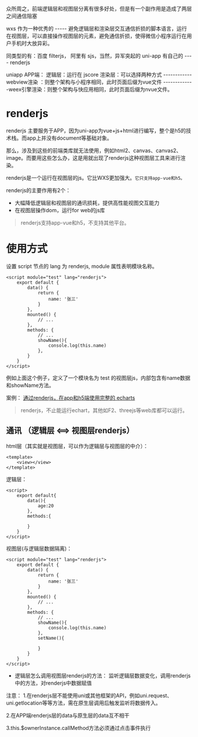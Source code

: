 


众所周之，前端逻辑层和视图层分离有很多好处，但是有一个副作用是造成了两层之间通信阻塞

wxs 作为一种优秀的 ----- 避免逻辑层和渲染层交互通信折损的脚本语言，运行在视图层，可以直接操作视图层的元素，避免通信折损，使得微信小程序运行在用户手机时大放异彩。

同类型的有：百度 filterjs， 阿里有 sjs，当然，异军突起的 uni-app 有自己的 ---- renderjs

uniapp APP端：
逻辑层：运行在  jscore
渲染层：可以选择两种方式 
------------ webview渲染 ：则整个架构与小程序相同，此时页面后缀为vue文件
-------------weex引擎渲染：则整个架构与快应用相同，此时页面后缀为nvue文件。

# renderjs

renderjs 主要服务于APP，因为uni-app为vue+js+html进行编写，整个是h5的技术栈。而app上并没有document等基础对象。

那么，涉及到这些的前端类库就无法使用，例如html2、canvas、canvas2、image。而要用这些怎么办，这是用就出现了renderjs这种视图层工具来进行渲染。


renderjs是一个运行在视图层的js。它比WXS更加强大。`它只支持app-vue和h5。`

renderjs的主要作用有2个：

- 大幅降低逻辑层和视图层的通讯损耗，提供高性能视图交互能力
- 在视图层操作dom，运行for web的js库


> renderjs支持app-vue和h5，不支持其他平台。

# 使用方式

设置 script 节点的 lang 为 renderjs, module 属性表明模块名称。

```
<script module="test" lang="renderjs">
	export default {
		data() {
			return {
				name: '张三'
			}
		},
		mounted() {
			// ...
		},
		methods: {
			// ...
			showName(){
				console.log(this.name)
			},
		}
	}
</script>
```
例如上面这个例子，定义了一个模块名为 test 的视图层js，内部包含有name数据和showName方法。




案例：
[通过renderjs，在app和h5端使用完整的 echarts](https://ext.dcloud.net.cn/plugin?id=1207)

> renderjs，不止能运行echart，其他如F2、threejs等web库都可以运行。


## 通讯 （逻辑层 <==> 视图层renderjs）


html层（其实就是视图层，可以作为逻辑层与视图层的中介）：
```
<template>
	<view></view>	
</template>
```
逻辑层：
```
<script>
	export default{
		data(){
			age:20
		},
		methods:{
			
		}
	}
</script>
```
视图层(与逻辑层数据隔离)：
```
<script module="test" lang="renderjs">
	export default {
		data() {
			return {
				name: '张三'
			}
		},
		mounted() {
			// ...
		},
		methods: {
			// ...
			showName(){
				console.log(this.name)
			},
			setName(){
				
			}
		}
	}
</script>
```

- 逻辑层怎么调用视图层renderjs的方法：
监听逻辑层数据变化，调用renderjs中的方法，对renderjs中数据赋值







注意：
1.在renderjs层不能使用uni或其他框架的API，例如uni.request、uni.getlocation等等方法，需在原生层调用后触发监听将数据传入。

2.在APP端renderjs层的data与原生层的data互不相干

3.this.$ownerInstance.callMethod方法必须通过点击事件执行

